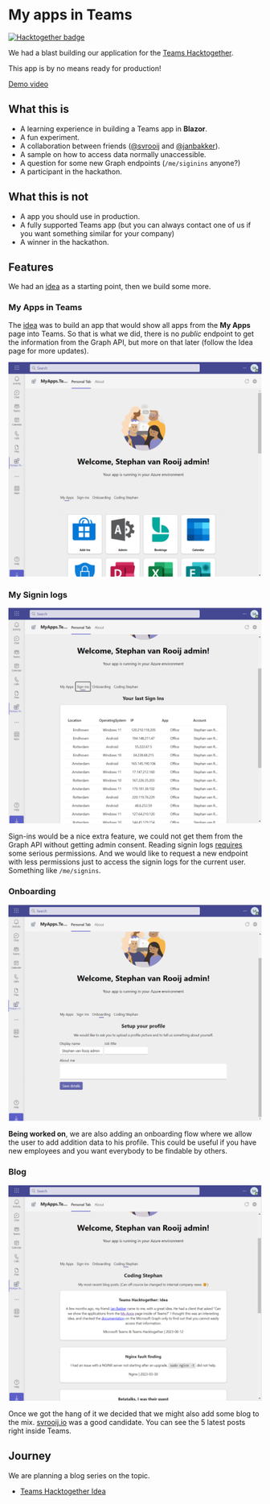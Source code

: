 # My apps in Teams

[![Hacktogether badge](https://img.shields.io/badge/HackTogether-Entry-6264A7?style=for-the-badge&logoColor=white&logo=MicrosoftTeams)](https://github.com/microsoft/hack-together-teams)

We had a blast building our application for the [Teams Hacktogether](https://github.com/microsoft/hack-together-teams).

This app is by no means ready for production!

[Demo video](https://youtu.be/_v2VvvZYUkw)

## What this is

- A learning experience in building a Teams app in **Blazor**.
- A fun experiment.
- A collaboration between friends ([@svrooij](https://github.com/svrooij) and [@janbakker](https://github.com/BakkerJan)).
- A sample on how to access data normally unaccessible.
- A question for some new Graph endpoints (`/me/siginins` anyone?)
- A participant in the hackathon.

## What this is not

- A app you should use in production.
- A fully supported Teams app (but you can always contact one of us if you want something similar for your company)
- A winner in the hackathon.

## Features

We had an [idea](https://svrooij.io/2023/06/12/teams-hacktogether-idea/) as a starting point, then we build some more.

### My Apps in Teams

The [idea](https://svrooij.io/2023/06/12/teams-hacktogether-idea/) was to build an app that would show all apps from the **My Apps** page into Teams. So that is what we did, there is no *public* endpoint to get the information from the Graph API, but more on that later (follow the Idea page for more updates).

![My Apps screenshot](docs/my-apps.png)

### My Signin logs

![Siginins](docs/signins.png)

Sign-ins would be a nice extra feature, we could not get them from the Graph API without getting admin consent. Reading signin logs [requires](https://learn.microsoft.com/graph/api/signin-list?view=graph-rest-1.0&tabs=http#permissions) some serious permissions. And we would like to request a new endpoint with less permissions just to access the signin logs for the current user. Something like `/me/signins`.

### Onboarding

![Onboarding](docs/update-profile.png)

**Being worked on**, we are also adding an onboarding flow where we allow the user to add addition data to his profile. This could be useful if you have new employees and you want everybody to be findable by others.

### Blog

![Blog svrooij.io](docs/blog.png)

Once we got the hang of it we decided that we might also add some blog to the mix. [svrooij.io](https://svrooij.io) was a good candidate. You can see the 5 latest posts right inside Teams.

## Journey

We are planning a blog series on the topic.

- [Teams Hacktogether Idea](https://svrooij.io/2023/06/12/teams-hacktogether-idea/)
